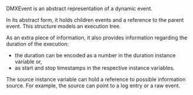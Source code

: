 DMXEvent is an abstract representation of a dynamic event.

In its abstract form, it holds children events and a reference to the parent event. This structure models an execution tree.

As an extra piece of information, it also provides information regarding the duration of the execution:
- the duration can be encoded as a number in the duration instance variable or,
- as start and stop timestamps in the respective instance variables.

The source instance variable can hold a reference to possible information source. For example, the source can point to a log entry or a raw event.